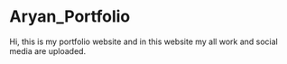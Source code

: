# Aryan_Portfolio
Hi, this is my portfolio website and in this website my all work and social media are uploaded.
